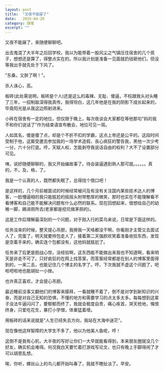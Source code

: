 ```yaml
---
layout: post
title:  "又夜不能寐了"
date:   2016-04-26
category: 随笔
excerpt: ""
---
```


又夜不能寐了，来随便聊聊吧。

出去鬼混了大半年之后回学校，我以为能带着一股风尘之气镇压住宿舍的几个孩子，想想还是算了，得整点实在的。所以我计划是准备一见面就扔钱砸他们，但没等我出手就先处于下风了。

"东桑，又胖了啊！"。

杀人诛心，高。

板砖(此处需说明，板砖是个人)还是这么的毒辣、无耻、傻逼，不枉跟我头对头睡了三年，一招制敌深得我真传。我得坦白，这几年他是在我的阴影下成长起来的，毕竟阳光是从我这边照射进来。

小砖在宿舍有一定的地位，但仅限于晚上，每次夜谈会大家都在等他那句"妈的我不和你们说话了"作为结束语宣布散会，地位可见一斑。

人如其名，傻是傻了点，却是个不折不扣的学霸，这点上帝还是公平的。这段时间受制于他，这厮受邀去参加我的一场学术造假，丧心病狂的警告我，黑他一次少考一分，六十分打底。哼，天赋人权，怎能剥夺我说话自由的权利？大不了设置部分可见。

咦，说好随便聊聊的，我又开始编故事了。待会装逼遇到熟人那可就。。。。。。真的，不，及，格，了。

我是一个认真的人，既然都失眠了，总得找个借口吧！

是这样的，几个月前被面试的时候经常被问及有没有关注国内某些技术达人的博客，一脸懵逼相的我只能尴尬的摇摇头附带憨厚的微笑，那时也实在不能理解看不看博客和自己能不能解决问题有什么必然的联系。现在回想起来，很想给自己的幼稚一脚，踢进厕所去(老家都是挖坑做茅厕的)。

这是工作后理解最深刻的一个问题，对于刚入行的菜鸟来说，日常是下面这样的。

任务没来的时候，整天提心吊胆，我擦我一天啥都没干啊，你看刚才主管又去面试人了，完蛋了，明天就要拎包走人了，接着第二天强颜欢笑着准备收拾东西，发现是空着手来的，确实连个包都没有，这他妈就尴尬了。

任务来了后更是胆战心惊，没经验啊，这东西能不能做出来我也不知道啊，看来明天是非走不可了。只好疯狂的在网上找答案，而答案经常都是在别人的博客里面得到的，一来二去，也能记住几个博主的名字了。哼，下次我就不虚这个问题了，吧啦吧啦地也能胡扯一小挫。

也许真正喜欢，才会提心吊胆。

最近睡前没事又翻他们的博客来膜拜，一看就睡不着了，倒不是对学到新知识的兴奋，而是对自己无知的恐惧，不懂的地方和需要学习的点太多太多。每每想到这辈子没法牛逼闪闪了，要郁郁而终了，我就会极度自责，痛心疾首，哭天抢地，悔恨终身，只爱吃花生，暴打小学僧，体重猛着增。

用板砖的话来说就是"人生已经失去方向，我站在大海中迷茫"。

现在像他这样智障的大学生不多了，他以为他美人鱼呢，哼！

这倒不是我有心机，大半夜的写好让你们一大早就能看得到，本来朋友圈就没几个好友，确实机会难得。何况我白天要忙着打游戏写论文，也只有晚上手脚得闲了才可以胡思乱想。

唉，你听，螺丝山上的鸟儿都开始叫春了，我就不瞎扯淡了。早安。